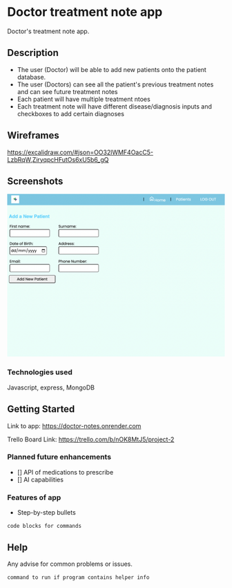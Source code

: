 # Doctor treatment note app

Doctor's treatment note app. 
## Description

* The user (Doctor) will be able to add new patients onto the patient database. 
* The user (Doctors) can see all the patient's previous treatment notes and can see future treatment notes
* Each patient will have multiple treatment ntoes
* Each treatment note will have different disease/diagnosis inputs and checkboxes to add certain diagnoses

## Wireframes
https://excalidraw.com/#json=OO32lWMF4OacC5-LzbRqW,ZiryqpcHFutOs6xU5b6_gQ

## Screenshots
![img1](https://github.com/normalspoon/doctor_notes/blob/main/imgs/screenshot%202.png)


### Technologies used

Javascript, express, MongoDB

## Getting Started

Link to app: 
https://doctor-notes.onrender.com

Trello Board Link: 
https://trello.com/b/nOK8MtJ5/project-2

### Planned future enhancements

- [] API of medications to prescribe
- [] AI capabilities 

### Features of app

* Step-by-step bullets
```
code blocks for commands
```

## Help

Any advise for common problems or issues.
```
command to run if program contains helper info
```
